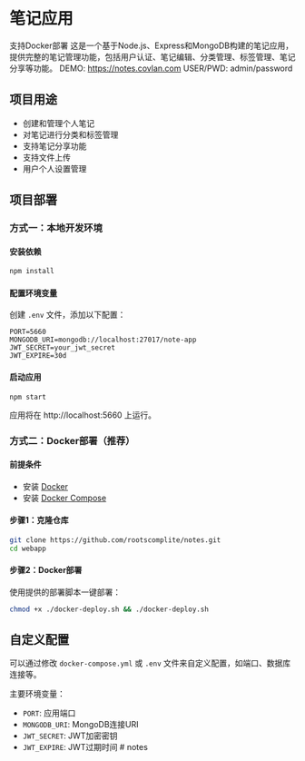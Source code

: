 # 笔记应用

支持Docker部署
这是一个基于Node.js、Express和MongoDB构建的笔记应用，提供完整的笔记管理功能，包括用户认证、笔记编辑、分类管理、标签管理、笔记分享等功能。
DEMO: https://notes.covlan.com
USER/PWD: admin/password

## 项目用途

- 创建和管理个人笔记
- 对笔记进行分类和标签管理
- 支持笔记分享功能
- 支持文件上传
- 用户个人设置管理

## 项目部署

### 方式一：本地开发环境

#### 安装依赖

```bash
npm install
```

#### 配置环境变量

创建 `.env` 文件，添加以下配置：

```
PORT=5660
MONGODB_URI=mongodb://localhost:27017/note-app
JWT_SECRET=your_jwt_secret
JWT_EXPIRE=30d
```

#### 启动应用

```bash
npm start
```

应用将在 http://localhost:5660 上运行。

### 方式二：Docker部署（推荐）

#### 前提条件

- 安装 [Docker](https://docs.docker.com/get-docker/)
- 安装 [Docker Compose](https://docs.docker.com/compose/install/)

#### 步骤1：克隆仓库

```bash
git clone https://github.com/rootscomplite/notes.git
cd webapp
```

#### 步骤2：Docker部署

使用提供的部署脚本一键部署：

```bash
chmod +x ./docker-deploy.sh && ./docker-deploy.sh
```

## 自定义配置

可以通过修改 `docker-compose.yml` 或 `.env` 文件来自定义配置，如端口、数据库连接等。

主要环境变量：

- `PORT`: 应用端口
- `MONGODB_URI`: MongoDB连接URI
- `JWT_SECRET`: JWT加密密钥
- `JWT_EXPIRE`: JWT过期时间 # notes
